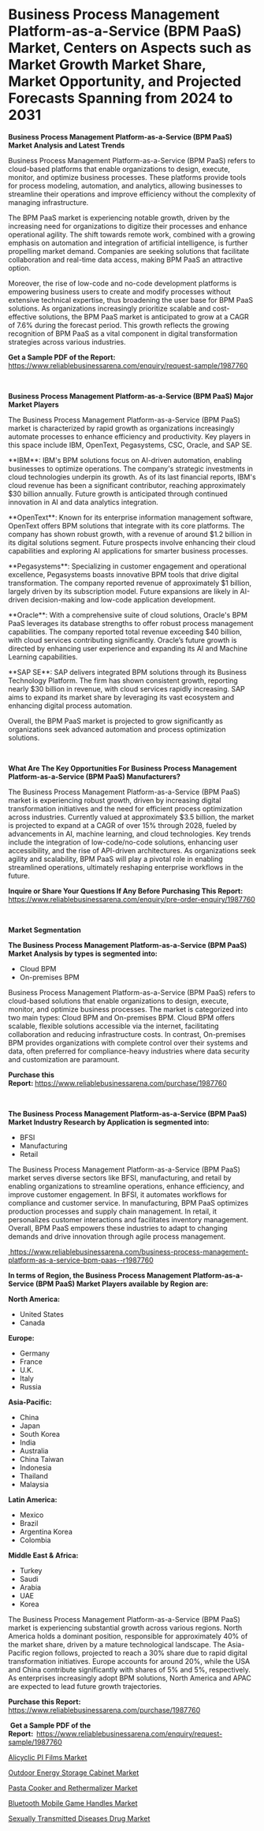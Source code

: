 <p><h1>Business Process Management Platform-as-a-Service (BPM PaaS) Market, Centers on Aspects such as Market Growth Market Share, Market Opportunity, and Projected Forecasts Spanning from 2024 to 2031</h1></p><p><strong>Business Process Management Platform-as-a-Service (BPM PaaS) Market Analysis and Latest Trends</strong></p>
<p><p>Business Process Management Platform-as-a-Service (BPM PaaS) refers to cloud-based platforms that enable organizations to design, execute, monitor, and optimize business processes. These platforms provide tools for process modeling, automation, and analytics, allowing businesses to streamline their operations and improve efficiency without the complexity of managing infrastructure.</p><p>The BPM PaaS market is experiencing notable growth, driven by the increasing need for organizations to digitize their processes and enhance operational agility. The shift towards remote work, combined with a growing emphasis on automation and integration of artificial intelligence, is further propelling market demand. Companies are seeking solutions that facilitate collaboration and real-time data access, making BPM PaaS an attractive option.</p><p>Moreover, the rise of low-code and no-code development platforms is empowering business users to create and modify processes without extensive technical expertise, thus broadening the user base for BPM PaaS solutions. As organizations increasingly prioritize scalable and cost-effective solutions, the BPM PaaS market is anticipated to grow at a CAGR of 7.6% during the forecast period. This growth reflects the growing recognition of BPM PaaS as a vital component in digital transformation strategies across various industries.</p></p>
<p><strong>Get a Sample PDF of the Report:&nbsp;</strong> <a href="https://www.reliablebusinessarena.com/enquiry/request-sample/1987760?utm_campaign=1729&utm_medium=2&utm_source=Github&utm_content=ia&utm_term=25102024&utm_id=business-process-management-platform-as-a-service-bpm-paas">https://www.reliablebusinessarena.com/enquiry/request-sample/1987760</a></p>
<p>&nbsp;</p>
<p><strong>Business Process Management Platform-as-a-Service (BPM PaaS) Major Market Players</strong></p>
<p><p>The Business Process Management Platform-as-a-Service (BPM PaaS) market is characterized by rapid growth as organizations increasingly automate processes to enhance efficiency and productivity. Key players in this space include IBM, OpenText, Pegasystems, CSC, Oracle, and SAP SE.</p><p>**IBM**: IBM's BPM solutions focus on AI-driven automation, enabling businesses to optimize operations. The company's strategic investments in cloud technologies underpin its growth. As of its last financial reports, IBM's cloud revenue has been a significant contributor, reaching approximately $30 billion annually. Future growth is anticipated through continued innovation in AI and data analytics integration.</p><p>**OpenText**: Known for its enterprise information management software, OpenText offers BPM solutions that integrate with its core platforms. The company has shown robust growth, with a revenue of around $1.2 billion in its digital solutions segment. Future prospects involve enhancing their cloud capabilities and exploring AI applications for smarter business processes.</p><p>**Pegasystems**: Specializing in customer engagement and operational excellence, Pegasystems boasts innovative BPM tools that drive digital transformation. The company reported revenue of approximately $1 billion, largely driven by its subscription model. Future expansions are likely in AI-driven decision-making and low-code application development.</p><p>**Oracle**: With a comprehensive suite of cloud solutions, Oracle's BPM PaaS leverages its database strengths to offer robust process management capabilities. The company reported total revenue exceeding $40 billion, with cloud services contributing significantly. Oracle’s future growth is directed by enhancing user experience and expanding its AI and Machine Learning capabilities.</p><p>**SAP SE**: SAP delivers integrated BPM solutions through its Business Technology Platform. The firm has shown consistent growth, reporting nearly $30 billion in revenue, with cloud services rapidly increasing. SAP aims to expand its market share by leveraging its vast ecosystem and enhancing digital process automation.</p><p>Overall, the BPM PaaS market is projected to grow significantly as organizations seek advanced automation and process optimization solutions.</p></p>
<p>&nbsp;</p>
<p><strong>What Are The Key Opportunities For Business Process Management Platform-as-a-Service (BPM PaaS) Manufacturers?</strong></p>
<p><p>The Business Process Management Platform-as-a-Service (BPM PaaS) market is experiencing robust growth, driven by increasing digital transformation initiatives and the need for efficient process optimization across industries. Currently valued at approximately $3.5 billion, the market is projected to expand at a CAGR of over 15% through 2028, fueled by advancements in AI, machine learning, and cloud technologies. Key trends include the integration of low-code/no-code solutions, enhancing user accessibility, and the rise of API-driven architectures. As organizations seek agility and scalability, BPM PaaS will play a pivotal role in enabling streamlined operations, ultimately reshaping enterprise workflows in the future.</p></p>
<p><strong>Inquire or Share Your Questions If Any Before Purchasing This Report:</strong> <a href="https://www.reliablebusinessarena.com/enquiry/pre-order-enquiry/1987760?utm_campaign=1729&utm_medium=2&utm_source=Github&utm_content=ia&utm_term=25102024&utm_id=business-process-management-platform-as-a-service-bpm-paas">https://www.reliablebusinessarena.com/enquiry/pre-order-enquiry/1987760</a></p>
<p>&nbsp;</p>
<p><strong>Market Segmentation</strong></p>
<p><strong>The Business Process Management Platform-as-a-Service (BPM PaaS) Market Analysis by types is segmented into:</strong></p>
<p><ul><li>Cloud BPM</li><li>On-premises BPM</li></ul></p>
<p><p>Business Process Management Platform-as-a-Service (BPM PaaS) refers to cloud-based solutions that enable organizations to design, execute, monitor, and optimize business processes. The market is categorized into two main types: Cloud BPM and On-premises BPM. Cloud BPM offers scalable, flexible solutions accessible via the internet, facilitating collaboration and reducing infrastructure costs. In contrast, On-premises BPM provides organizations with complete control over their systems and data, often preferred for compliance-heavy industries where data security and customization are paramount.</p></p>
<p><strong>Purchase this Report:&nbsp;</strong><a href="https://www.reliablebusinessarena.com/purchase/1987760?utm_campaign=1729&utm_medium=2&utm_source=Github&utm_content=ia&utm_term=25102024&utm_id=business-process-management-platform-as-a-service-bpm-paas">https://www.reliablebusinessarena.com/purchase/1987760</a></p>
<p>&nbsp;</p>
<p><strong>The Business Process Management Platform-as-a-Service (BPM PaaS) Market Industry Research by Application is segmented into:</strong></p>
<p><ul><li>BFSI</li><li>Manufacturing</li><li>Retail</li></ul></p>
<p><p>The Business Process Management Platform-as-a-Service (BPM PaaS) market serves diverse sectors like BFSI, manufacturing, and retail by enabling organizations to streamline operations, enhance efficiency, and improve customer engagement. In BFSI, it automates workflows for compliance and customer service. In manufacturing, BPM PaaS optimizes production processes and supply chain management. In retail, it personalizes customer interactions and facilitates inventory management. Overall, BPM PaaS empowers these industries to adapt to changing demands and drive innovation through agile process management.</p></p>
<p><a href="https://www.reliablebusinessarena.com/business-process-management-platform-as-a-service-bpm-paas--r1987760?utm_campaign=1729&utm_medium=2&utm_source=Github&utm_content=ia&utm_term=25102024&utm_id=business-process-management-platform-as-a-service-bpm-paas">&nbsp;https://www.reliablebusinessarena.com/business-process-management-platform-as-a-service-bpm-paas--r1987760</a></p>
<p><strong>In terms of Region, the Business Process Management Platform-as-a-Service (BPM PaaS) Market Players available by Region are:</strong></p>
<p>
    <p> <strong> North America: </strong>
        <ul>
            <li>United States</li>
            <li>Canada</li>
        </ul>
        </p> 
    <p> <strong> Europe: </strong>
        <ul>
            <li>Germany</li>
            <li>France</li>
            <li>U.K.</li>
            <li>Italy</li>
            <li>Russia</li>
        </ul>
        </p> 
    <p> <strong> Asia-Pacific: </strong>
        <ul>
            <li>China</li>
            <li>Japan</li>
            <li>South Korea</li>
            <li>India</li>
            <li>Australia</li>
            <li>China Taiwan</li>
            <li>Indonesia</li>
            <li>Thailand</li>
            <li>Malaysia</li>
        </ul>
        </p> 
    <p> <strong> Latin America: </strong>
        <ul>
            <li>Mexico</li>
            <li>Brazil</li>
            <li>Argentina Korea</li>
            <li>Colombia</li>
        </ul>
        </p> 
    <p> <strong> Middle East & Africa: </strong>
        <ul>
            <li>Turkey</li>
            <li>Saudi</li>
            <li>Arabia</li>
            <li>UAE</li>
            <li>Korea</li>
        </ul>
    </p>
    </p>
<p><p>The Business Process Management Platform-as-a-Service (BPM PaaS) market is experiencing substantial growth across various regions. North America holds a dominant position, responsible for approximately 40% of the market share, driven by a mature technological landscape. The Asia-Pacific region follows, projected to reach a 30% share due to rapid digital transformation initiatives. Europe accounts for around 20%, while the USA and China contribute significantly with shares of 5% and 5%, respectively. As enterprises increasingly adopt BPM solutions, North America and APAC are expected to lead future growth trajectories.</p></p>
<p><strong>Purchase this Report: </strong><a href="https://www.reliablebusinessarena.com/purchase/1987760?utm_campaign=1729&utm_medium=2&utm_source=Github&utm_content=ia&utm_term=25102024&utm_id=business-process-management-platform-as-a-service-bpm-paas">https://www.reliablebusinessarena.com/purchase/1987760</a></p>
<p>&nbsp;<strong>Get a Sample PDF of the Report:&nbsp;&nbsp;</strong><a href="https://www.reliablebusinessarena.com/enquiry/request-sample/1987760?utm_campaign=1729&utm_medium=2&utm_source=Github&utm_content=ia&utm_term=25102024&utm_id=business-process-management-platform-as-a-service-bpm-paas">https://www.reliablebusinessarena.com/enquiry/request-sample/1987760</a></p>
<p><strong></strong></p>
<p><p><a href="https://www.linkedin.com/pulse/alicyclic-pi-films-market-velocity-59-cagr-trajectory-2024-2031-ypeoe?utm_campaign=1729&utm_medium=2&utm_source=Github&utm_content=ia&utm_term=25102024&utm_id=business-process-management-platform-as-a-service-bpm-paas">Alicyclic PI Films Market</a></p><p><a href="https://github.com/AnnDiaz698/Market-Research-Report-List-1/blob/main/outdoor-energy-storage-cabinet-market.md?utm_campaign=1729&utm_medium=2&utm_source=Github&utm_content=ia&utm_term=25102024&utm_id=business-process-management-platform-as-a-service-bpm-paas">Outdoor Energy Storage Cabinet​ Market</a></p><p><a href="https://www.linkedin.com/pulse/pasta-cooker-rethermalizer-market-global-trends-forecast-vmnvc?utm_campaign=1729&utm_medium=2&utm_source=Github&utm_content=ia&utm_term=25102024&utm_id=business-process-management-platform-as-a-service-bpm-paas">Pasta Cooker and Rethermalizer Market</a></p><p><a href="https://www.linkedin.com/pulse/bluetooth-mobile-game-handles-market-overview-regional-outlook-ael3f?utm_campaign=1729&utm_medium=2&utm_source=Github&utm_content=ia&utm_term=25102024&utm_id=business-process-management-platform-as-a-service-bpm-paas">Bluetooth Mobile Game Handles Market</a></p><p><a href="https://www.linkedin.com/pulse/future-innovation-global-sexually-transmitted-diseases-drug-ck6tf?utm_campaign=1729&utm_medium=2&utm_source=Github&utm_content=ia&utm_term=25102024&utm_id=business-process-management-platform-as-a-service-bpm-paas">Sexually Transmitted Diseases Drug Market</a></p></p>